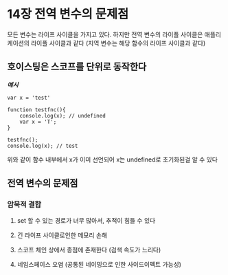 # 14장 전역 변수의 문제점

모든 변수는 라이프 사이클을 가지고 있다. 하지만 전역 변수의 라이플 사이클은 애플리케이션의 라이플 사이클과 같다 (지역 변수는 해당 함수의 라이프 사이클과 같다)

## 호이스팅은 스코프를 단위로 동작한다

**_예시_**

```
var x = 'test'

function testfnc(){
    console.log(x); // undefined
    var x = 'T';
}

testfnc();
console.log(x); // test
```

위와 같이 함수 내부에서 x가 이미 선언되어 x는 undefined로 초기화된걸 알 수 있다

## 전역 변수의 문제점

### 암묵적 결합

1. set 할 수 있는 경로가 너무 많아서, 추적이 힘들 수 있다

2. 긴 라이프 사이클로인한 메모리 손해

3. 스코프 체인 상에서 종점에 존재한다 (검색 속도가 느리다)

4. 네임스페이스 오염 (공통된 네이밍으로 인한 사이드이펙트 가능성)
